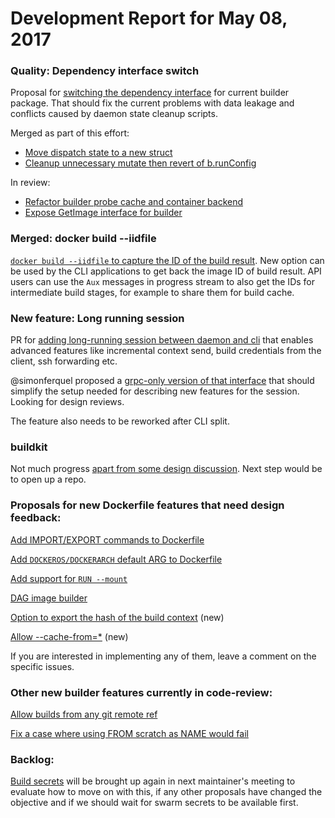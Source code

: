 # Development Report for May 08, 2017


### Quality: Dependency interface switch

Proposal for [switching the dependency interface](https://github.com/helmutkemper/moby/issues/32904) for current builder package. That should fix the current problems with data leakage and conflicts caused by daemon state cleanup scripts.

Merged as part of this effort:

- [Move dispatch state to a new struct](https://github.com/helmutkemper/moby/pull/32952)
- [Cleanup unnecessary mutate then revert of b.runConfig](https://github.com/helmutkemper/moby/pull/32773)

In review:
- [Refactor builder probe cache and container backend](https://github.com/helmutkemper/moby/pull/33061)
- [Expose GetImage interface for builder](https://github.com/helmutkemper/moby/pull/33054)

### Merged: docker build --iidfile

[`docker build --iidfile` to capture the ID of the build result](https://github.com/helmutkemper/moby/pull/32406). New option can be used by the CLI applications to get back the image ID of build result. API users can use the `Aux` messages in progress stream to also get the IDs for intermediate build stages, for example to share them for build cache.

### New feature: Long running session

PR for [adding long-running session between daemon and cli](https://github.com/helmutkemper/moby/pull/32677) that enables advanced features like incremental context send, build credentials from the client, ssh forwarding etc.

@simonferquel proposed a [grpc-only version of that interface](https://github.com/helmutkemper/moby/pull/33047) that should simplify the setup needed for describing new features for the session. Looking for design reviews.

The feature also needs to be reworked after CLI split.

### buildkit

Not much progress [apart from some design discussion](https://github.com/helmutkemper/moby/issues/32925). Next step would be to open up a repo.

### Proposals for new Dockerfile features that need design feedback:

[Add IMPORT/EXPORT commands to Dockerfile](https://github.com/helmutkemper/moby/issues/32100)

[Add `DOCKEROS/DOCKERARCH` default ARG to Dockerfile](https://github.com/helmutkemper/moby/issues/32487)

[Add support for `RUN --mount`](https://github.com/helmutkemper/moby/issues/32507)

[DAG image builder](https://github.com/helmutkemper/moby/issues/32550)

[Option to export the hash of the build context](https://github.com/helmutkemper/moby/issues/32963) (new)

[Allow --cache-from=*](https://github.com/helmutkemper/moby/issues/33002#issuecomment-299041162) (new)

If you are interested in implementing any of them, leave a comment on the specific issues.

### Other new builder features currently in code-review:

[Allow builds from any git remote ref](https://github.com/helmutkemper/moby/pull/32502)

[Fix a case where using FROM scratch as NAME would fail](https://github.com/helmutkemper/moby/pull/32997)

### Backlog:

[Build secrets](https://github.com/helmutkemper/moby/pull/30637) will be brought up again in next maintainer's meeting to evaluate how to move on with this, if any other proposals have changed the objective and if we should wait for swarm secrets to be available first.
